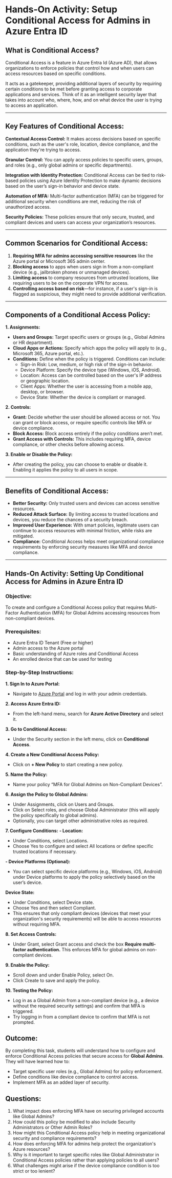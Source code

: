 # Hands-On Activity: Setup Conditional Access for Admins in Azure Entra ID

## What is Conditional Access?

Conditional Access is a feature in Azure Entra Id (Azure AD), that allows organizations to enforce policies that control how and when users can access resources based on specific conditions.

It acts as a gatekeeper, providing additional layers of security by requiring certain conditions to be met before granting access to corporate applications and services. Think of it as an intelligent security layer that takes into account who, where, how, and on what device the user is trying to access an application.

---
## Key Features of Conditional Access:

**Contextual Access Control:** It makes access decisions based on specific conditions, such as the user's role, location, device compliance, and the application they're trying to access.

**Granular Control:** You can apply access policies to specific users, groups, and roles (e.g., only global admins or specific departments).

**Integration with Identity Protection:** Conditional Access can be tied to risk-based policies using Azure Identity Protection to make dynamic decisions based on the user’s sign-in behavior and device state.

**Automation of MFA:** Multi-factor authentication (MFA) can be triggered for additional security when conditions are met, reducing the risk of unauthorized access.

**Security Policies:** These policies ensure that only secure, trusted, and compliant devices and users can access your organization’s resources.

---
## Common Scenarios for Conditional Access:

1. **Requiring MFA for admins accessing sensitive resources** like the Azure portal or Microsoft 365 admin center.
2. **Blocking access** to apps when users sign in from a non-compliant device (e.g., jailbroken phones or unmanaged devices).
3. **Limiting access** to company resources from untrusted locations, like requiring users to be on the corporate VPN for access.
4. **Controlling access based on risk**—for instance, if a user's sign-in is flagged as suspicious, they might need to provide additional verification.

---
## Components of a Conditional Access Policy:

**1. Assignments:**

- **Users and Groups:** Target specific users or groups (e.g., Global Admins or HR department).
- **Cloud Apps or Actions:** Specify which apps the policy will apply to (e.g., Microsoft 365, Azure portal, etc.).
- **Conditions:** Define when the policy is triggered. Conditions can include:
    - Sign-in Risk: Low, medium, or high risk of the sign-in behavior.
    - Device Platform: Specify the device type (Windows, iOS, Android).
    - Location: Access can be controlled based on the user's IP address or geographic location.
    - Client Apps: Whether the user is accessing from a mobile app, desktop, or browser.
    - Device State: Whether the device is compliant or managed.

**2. Controls:**

- **Grant:** Decide whether the user should be allowed access or not. You can grant or block access, or require specific controls like MFA or device compliance.
- **Block Access:** Block access entirely if the policy conditions aren’t met.
- **Grant Access with Controls:** This includes requiring MFA, device compliance, or other checks before allowing access.

**3. Enable or Disable the Policy:**

- After creating the policy, you can choose to enable or disable it. Enabling it applies the policy to all users in scope.

---
## Benefits of Conditional Access:

- **Better Security:** Only trusted users and devices can access sensitive resources.
- **Reduced Attack Surface:** By limiting access to trusted locations and devices, you reduce the chances of a security breach.
- **Improved User Experience:** With smart policies, legitimate users can continue to access resources with minimal friction, while risks are mitigated.
- **Compliance:** Conditional Access helps meet organizational compliance requirements by enforcing security measures like MFA and device compliance.

--- 

## Hands-On Activity: Setting Up Conditional Access for Admins in Azure Entra ID

### Objective:
To create and configure a Conditional Access policy that requires Multi-Factor Authentication (MFA) for Global Admins accessing resources from non-compliant devices.

### Prerequisites:
- Azure Entra ID Tenant (Free or higher)
- Admin access to the Azure portal
- Basic understanding of Azure roles and Conditional Access
- An enrolled device that can be used for testing

### Step-by-Step Instructions:

**1. Sign In to Azure Portal:**
- Navigate to [Azure Portal](https://portal.azure.com/signin/index) and log in with your admin credentials.

**2. Access Azure Entra ID:**
- From the left-hand menu, search for **Azure Active Directory** and select it.

**3. Go to Conditional Access:**
- Under the Security section in the left menu, click on **Conditional Access**.

**4. Create a New Conditional Access Policy:**
- Click on **+ New Policy** to start creating a new policy.

**5. Name the Policy:**
- Name your policy “MFA for Global Admins on Non-Compliant Devices”.

**6. Assign the Policy to Global Admins:**
- Under Assignments, click on Users and Groups.
- Click on Select roles, and choose Global Administrator (this will apply the policy specifically to global admins).
- Optionally, you can target other administrative roles as required.

**7. Configure Conditions:**
**- Location:**
- Under Conditions, select Locations.
- Choose Yes to configure and select All locations or define specific trusted locations if necessary.

**- Device Platforms (Optional):**
- You can select specific device platforms (e.g., Windows, iOS, Android) under Device platforms to apply the policy selectively based on the user’s device.

**Device State:**
- Under Conditions, select Device state.
- Choose Yes and then select Compliant.
- This ensures that only compliant devices (devices that meet your organization's security requirements) will be able to access resources without requiring MFA.

**8. Set Access Controls:**
- Under Grant, select Grant access and check the box **Require multi-factor authentication.** This enforces MFA for global admins on non-compliant devices.

**9. Enable the Policy:**
- Scroll down and under Enable Policy, select On.
- Click Create to save and apply the policy.

**10. Testing the Policy:**
- Log in as a Global Admin from a non-compliant device (e.g., a device without the required security settings) and confirm that MFA is triggered.
- Try logging in from a compliant device to confirm that MFA is not prompted.

## Outcome:

By completing this task, students will understand how to configure and enforce Conditional Access policies that secure access for **Global Admins**. They will have learned how to:
- Target specific user roles (e.g., Global Admins) for policy enforcement.
- Define conditions like device compliance to control access.
- Implement MFA as an added layer of security.

## Questions:

1. What impact does enforcing MFA have on securing privileged accounts like Global Admins?
2. How could this policy be modified to also include Security Administrators or Other Admin Roles?
3. How might this Conditional Access policy help in meeting organizational security and compliance requirements?
4. How does enforcing MFA for admins help protect the organization's Azure resources?
5. Why is it important to target specific roles like Global Administrator in Conditional Access policies rather than applying policies to all users?
6. What challenges might arise if the device compliance condition is too strict or too lenient?